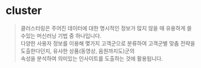 # cluster
> 클러스터링은 주어진 데이터에 대한 명시적인 정보가 많지 않을 때 유용하게 쓸수있는 머신러닝 기법 중 하나입니다.<br />
> 다양한 사용자 정보를 이용해 몇가지 고객군으로 분류하여 고객군별 맞춤 전략을 도출한다던지, 유사한 상품(동영상, 음원까지도)군의<br />
> 속성을 분석하여 의미있는 인사이트를 도출하는 것에 활용됩니다.<br />
